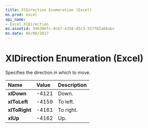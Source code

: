 ```yaml
---
title: XlDirection Enumeration (Excel)
ms.prod: excel
api_name:
- Excel.XlDirection
ms.assetid: 546386fc-9c67-e358-d5c3-357f02a08abc
ms.date: 06/08/2017
---
```



# XlDirection Enumeration (Excel)

Specifies the direction in which to move.



|Name|Value|Description|
|:-----|:-----|:-----|
| **xlDown**|-4121|Down.|
| **xlToLeft**|-4159|To left.|
| **xlToRight**|-4161|To right.|
| **xlUp**|-4162|Up.|


